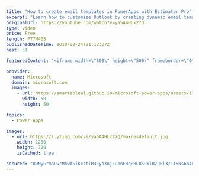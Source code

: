 ```yaml
---
title: "How to create email templates in PowerApps with Estimator Pro"
excerpt: "Learn how to customize Outlook by creating dynamic email templates in PowerApps with Estimator Pro. By using Estimator Pro, you can view the location and details of your customer appointments, build project estimates, and send the details to customers all within a single app.   Learn more: https://web.powerapps.com/home?sampleapp_preview=estimatorpro"
originalUrl: https://youtube.com/watch?v=ya5A4HLx27Q
type: video
price: Free
length: PT7M40S
publishedDateTime: 2018-08-24T21:12:07Z
heat: 51

featuredContent: "<iframe width=\"800\" height=\"500\" frameborder=\"0\" src=\"https://www.youtube.com/embed/ya5A4HLx27Q\" allow=\"accelerometer; autoplay; encrypted-media; gyroscope; picture-in-picture\" allowfullscreen></iframe>"

provider:
  name: Microsoft
  domain: microsoft.com
  images:
    - url: https://smartableai.github.io/microsoft-power-apps/assets/images/organizations/microsoft.com-50x50.jpg
      width: 50
      height: 50

topics:
  - Power Apps

images:
  - url: https://i.ytimg.com/vi/ya5A4HLx27Q/maxresdefault.jpg
    width: 1280
    height: 720
    isCached: true

secured: "8DNyGrmaLwcMhwASiKcztlH3JyaXnjEubnERqPBC8SCWlR/Q0l3/IT5Ns6o4FobQJnVdf4kJWcdPvWe703V6LFM5+d30hf/Ehses4C7lOS4kw66tvDDC8wOItYTLfhpvAtN2FdZ/OXDaMIfaLqGMHU/fvPdMYD+KTdqkpm71eYdv+uMZRCQSjADx4LfSFimOBQKtum8UA3kbDz62IenMXtf7npBeJlCErZ9OxXy/8k3ecXk5hghoJMNGp8R9FPF8UNmJdpkmde1zFNMCSZwvO4GNd0QYMoyE8OHFFTz4P/enj6WCKqxuMm6oZnx2nAzkMjACRHIN7Ok196zxC32UlvUxBbacWrMy0Z7RWicsjCm9v0cuKy2sNW3EMeNcPNaNxHr58ljWBOCtnFhAVqXBKtBdz5ybaNdCNM18ecD+NAI=;5caVaS3ha3LknkBlTETTtA=="
---
```



